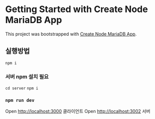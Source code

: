 # Getting Started with Create Node MariaDB App

This project was bootstrapped with [Create Node MariaDB App](https://github.com/raincoat98/maria-db-node).

## 실행방법

`npm i`

### 서버 npm 설치 필요

`cd server` `npm i`

### `npm run dev`

Open [http://localhost:3000](http://localhost:3000) 클라이언트
Open [http://localhost:3002](http://localhost:3002) 서버
